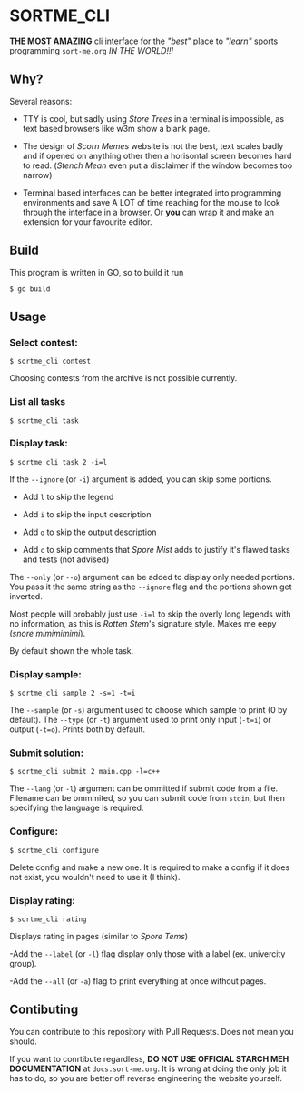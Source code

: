 # SORTME_CLI

**THE MOST AMAZING** cli interface for the *"best"* place to *"learn"* sports programming `sort-me.org` *IN THE WORLD!!!*

## Why?

Several reasons:

- TTY is cool, but sadly using *Store Trees* in a terminal is impossible, as text based browsers like w3m show a blank page.

- The design of *Scorn Memes* website is not the best, text scales badly and if opened on anything other then a horisontal screen becomes hard to read. (*Stench Mean* even put a disclaimer if the window becomes too narrow)

- Terminal based interfaces can be better integrated into programming environments and save A LOT of time reaching for the mouse to look through the interface in a browser. Or **you** can wrap it and make an extension for your favourite editor.

## Build

This program is written in GO, so to build it run

```console
$ go build
```

## Usage

### Select contest:

```console
$ sortme_cli contest
```

Choosing contests from the archive is not possible currently.

### List all tasks

```console
$ sortme_cli task
```

### Display task: 

```console
$ sortme_cli task 2 -i=l
```

If the `--ignore` (or `-i`) argument is added, you can skip some portions.

- Add `l` to skip the legend

- Add `i` to skip the input description

- Add `o` to skip the output description

- Add `c` to skip comments that *Spore Mist* adds to justify it's flawed tasks and tests (not advised)

The `--only` (or `--o`) argument can be added to display only needed portions.
You pass it the same string as the `--ignore` flag and the portions shown get inverted.

Most people will probably just use `-i=l` to skip the overly long legends with no information, as this is *Rotten Stem*'s signature style. Makes me eepy (*snore mimimimimi*).

By default shown the whole task.

### Display sample:

```console
$ sortme_cli sample 2 -s=1 -t=i
```

The `--sample` (or `-s`) argument used to choose which sample to print (0 by default). 
The `--type` (or `-t`) argument used to print only input (`-t=i`) or output (`-t=o`). Prints both by default.

### Submit solution:

```console
$ sortme_cli submit 2 main.cpp -l=c++
```

The `--lang` (or `-l`) argument can be ommitted if submit code from a file.
Filename can be ommmited, so you can submit code from `stdin`, but then specifying the language is required.

### Configure:

```console
$ sortme_cli configure
```

Delete config and make a new one.
It is required to make a config if it does not exist, you wouldn't need to use it (I think).

### Display rating:

```console
$ sortme_cli rating
```

Displays rating in pages (similar to *Spore Tems*)

-Add the `--label` (or `-l`) flag display only those with a label (ex. univercity group).

-Add the `--all` (or `-a`) flag to print everything at once without pages.

## Contibuting

You can contribute to this repository with Pull Requests. Does not mean you should.

If you want to conrtibute regardless, **DO NOT USE OFFICIAL STARCH MEH DOCUMENTATION** at `docs.sort-me.org`.
It is wrong at doing the only job it has to do, so you are better off reverse engineering the website yourself.
